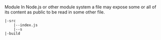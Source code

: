 Module
In Node.js or other module system a file may expose some or all of its content as public to be read in some other file.

    |-src
	    |--index.js
	    |--s
    |-build

<!--stackedit_data:
eyJoaXN0b3J5IjpbLTQ0OTE1NTY4NiwtNDAxODA3ODIwLC0yMD
g4NzQ2NjEyXX0=
-->